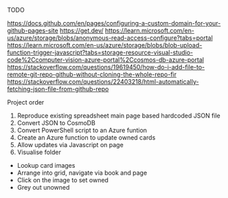 TODO

https://docs.github.com/en/pages/configuring-a-custom-domain-for-your-github-pages-site
https://get.dev/
https://learn.microsoft.com/en-us/azure/storage/blobs/anonymous-read-access-configure?tabs=portal
https://learn.microsoft.com/en-us/azure/storage/blobs/blob-upload-function-trigger-javascript?tabs=storage-resource-visual-studio-code%2Ccomputer-vision-azure-portal%2Ccosmos-db-azure-portal
https://stackoverflow.com/questions/19619450/how-do-i-add-file-to-remote-git-repo-github-without-cloning-the-whole-repo-fir
https://stackoverflow.com/questions/22403218/html-automatically-fetching-json-file-from-github-repo

Project order
1. Reproduce existing spreadsheet main page based hardcoded JSON file
2. Convert JSON to CosmoDB
3. Convert PowerShell script to an Azure funtion
4. Create an Azure function to update owned cards
5. Allow updates via Javascript on page
6. Visualise folder
  - Lookup card images
  - Arrange into grid, navigate via book and page
  - Click on the image to set owned
  - Grey out unowned
